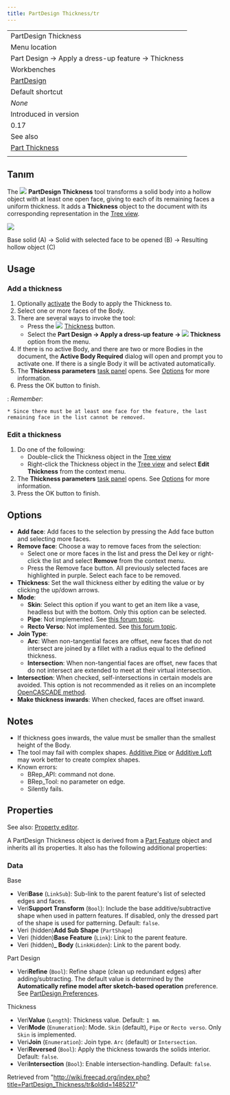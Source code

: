 ```yaml
---
title: PartDesign Thickness/tr
---
```

|  |
| --- |
| PartDesign Thickness |
| Menu location |
| Part Design → Apply a dress-up feature → Thickness |
| Workbenches |
| [PartDesign](/PartDesign_Workbench "PartDesign Workbench") |
| Default shortcut |
| *None* |
| Introduced in version |
| 0.17 |
| See also |
| [Part Thickness](/Part_Thickness "Part Thickness") |
|  |

## Tanım

The ![](/images/PartDesign_Thickness.svg) **PartDesign Thickness** tool transforms a solid body into a hollow object with at least one open face, giving to each of its remaining faces a uniform thickness. It adds a **Thickness** object to the document with its corresponding representation in the [Tree view](/Tree_view "Tree view").

![](/images/PartDesign_Thickness_example.svg)

Base solid (A) → Solid with selected face to be opened (B) → Resulting hollow object (C)

## Usage

### Add a thickness

1. Optionally [activate](/PartDesign_Body#Active_status "PartDesign Body") the Body to apply the Thickness to.
2. Select one or more faces of the Body.
3. There are several ways to invoke the tool:
   * Press the ![](/images/PartDesign_Thickness.svg) [Thickness](/PartDesign_Thickness "PartDesign Thickness") button.
   * Select the **Part Design → Apply a dress-up feature → ![](/images/PartDesign_Thickness.svg) Thickness** option from the menu.
4. If there is no active Body, and there are two or more Bodies in the document, the **Active Body Required** dialog will open and prompt you to activate one. If there is a single Body it will be activated automatically.
5. The **Thickness parameters** [task panel](/Task_panel "Task panel") opens. See [Options](#Options) for more information.
6. Press the OK button to finish.

:   *Remember*:

    * Since there must be at least one face for the feature, the last remaining face in the list cannot be removed.

### Edit a thickness

1. Do one of the following:
   * Double-click the Thickness object in the [Tree view](/Tree_view "Tree view")
   * Right-click the Thickness object in the [Tree view](/Tree_view "Tree view") and select **Edit Thickness** from the context menu.
2. The **Thickness parameters** [task panel](/Task_panel "Task panel") opens. See [Options](#Options) for more information.
3. Press the OK button to finish.

## Options

* **Add face**: Add faces to the selection by pressing the Add face button and selecting more faces.
* **Remove face**: Choose a way to remove faces from the selection:
  + Select one or more faces in the list and press the Del key or right-click the list and select **Remove** from the context menu.
  + Press the Remove face button. All previously selected faces are highlighted in purple. Select each face to be removed.
* **Thickness**: Set the wall thickness either by editing the value or by clicking the up/down arrows.
* **Mode**:
  + **Skin**: Select this option if you want to get an item like a vase, headless but with the bottom. Only this option can be selected.
  + **Pipe**: Not implemented. See [this forum topic](https://forum.freecadweb.org/viewtopic.php?p=484495#p484495).
  + **Recto Verso**: Not implemented. See [this forum topic](https://forum.freecadweb.org/viewtopic.php?p=484495#p484495).
* **Join Type**:
  + **Arc**: When non-tangential faces are offset, new faces that do not intersect are joined by a fillet with a radius equal to the defined thickness.
  + **Intersection**: When non-tangential faces are offset, new faces that do not intersect are extended to meet at their virtual intersection.
* **Intersection**: When checked, self-intersections in certain models are avoided. This option is not recommended as it relies on an incomplete [OpenCASCADE method](https://dev.opencascade.org/doc/refman/html/class_b_rep_offset_a_p_i___make_thick_solid.html#af78f35025a31e2ce8bd96c82fb33a981).
* **Make thickness inwards**: When checked, faces are offset inward.

## Notes

* If thickness goes inwards, the value must be smaller than the smallest height of the Body.
* The tool may fail with complex shapes. [Additive Pipe](/PartDesign_AdditivePipe "PartDesign AdditivePipe") or [Additive Loft](/PartDesign_AdditiveLoft "PartDesign AdditiveLoft") may work better to create complex shapes.
* Known errors:
  + BRep\_API: command not done.
  + BRep\_Tool: no parameter on edge.
  + Silently fails.

## Properties

See also: [Property editor](/Property_editor "Property editor").

A PartDesign Thickness object is derived from a [Part Feature](/Part_Feature "Part Feature") object and inherits all its properties. It also has the following additional properties:

### Data

Base

* Veri**Base** (`LinkSub`): Sub-link to the parent feature's list of selected edges and faces.
* Veri**Support Transform** (`Bool`): Include the base additive/subtractive shape when used in pattern features. If disabled, only the dressed part of the shape is used for patterning. Default: `false`.
* Veri (hidden)**Add Sub Shape** (`PartShape`)
* Veri (hidden)**Base Feature** (`Link`): Link to the parent feature.
* Veri (hidden)**\_ Body** (`LinkHidden`): Link to the parent body.

Part Design

* Veri**Refine** (`Bool`): Refine shape (clean up redundant edges) after adding/subtracting. The default value is determined by the **Automatically refine model after sketch-based operation** preference. See [PartDesign Preferences](/PartDesign_Preferences#General "PartDesign Preferences").

Thickness

* Veri**Value** (`Length`): Thickness value. Default: `1 mm`.
* Veri**Mode** (`Enumeration`): Mode. `Skin` (default), `Pipe` or `Recto verso`. Only `Skin` is implemented.
* Veri**Join** (`Enumeration`): Join type. `Arc` (default) or `Intersection`.
* Veri**Reversed** (`Bool`): Apply the thickness towards the solids interior. Default: `false`.
* Veri**Intersection** (`Bool`): Enable intersection-handling. Default: `false`.

Retrieved from "<http://wiki.freecad.org/index.php?title=PartDesign_Thickness/tr&oldid=1485217>"